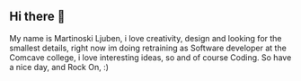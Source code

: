 ## Hi there 👋


My name is Martinoski Ljuben, i love creativity, design and looking for the smallest details, right now im doing retraining as Software developer at the Comcave college, i love interesting ideas, so and of course Coding.
So have a nice day, and Rock On, :) 

